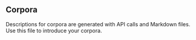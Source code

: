 ## Corpora

Descriptions for corpora are generated with API calls and Markdown files. Use this file to introduce your corpora.
